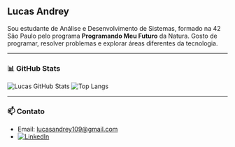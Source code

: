 ## Lucas Andrey

Sou estudante de Análise e Desenvolvimento de Sistemas, formado na 42 São Paulo pelo programa **Programando Meu Futuro** da Natura. Gosto de programar, resolver problemas e explorar áreas diferentes da tecnologia.

---

### 📊 GitHub Stats

![Lucas GitHub Stats](https://github-readme-stats.vercel.app/api?username=andy-lucas7&show_icons=true&theme=dracula)
![Top Langs](https://github-readme-stats.vercel.app/api/top-langs/?username=andy-lucas7&layout=compact&theme=dracula)

---

### 📫 Contato

- Email: [lucasandrey109@gmail.com](mailto:lucasandrey109@gmail.com)  
- [![LinkedIn](https://img.shields.io/badge/LinkedIn-Lucas%20Andrey-blue?logo=linkedin&style=flat-square)](https://www.linkedin.com/in/lucas-andrey7/)
